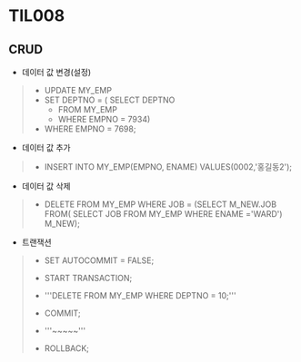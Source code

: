 # TIL008

## CRUD

* 데이터 값 변경(설정)
>* UPDATE MY_EMP
>* SET DEPTNO = ( 	SELECT DEPTNO
>    * FROM MY_EMP
>    * WHERE EMPNO = 7934)
>* WHERE EMPNO = 7698;
* 데이터 값 추가
> * INSERT INTO MY_EMP(EMPNO, ENAME) VALUES(0002,'홍길동2');
* 데이터 값 삭제
> * DELETE FROM MY_EMP
WHERE JOB = (SELECT M_NEW.JOB FROM( SELECT JOB FROM MY_EMP WHERE ENAME ='WARD')
			M_NEW);
* 트랜잭션
> * SET AUTOCOMMIT = FALSE;
> * START TRANSACTION;
>
> * '''DELETE FROM MY_EMP
WHERE DEPTNO = 10;'''
> * COMMIT;
> * '''~~~~~'''
> * ROLLBACK;